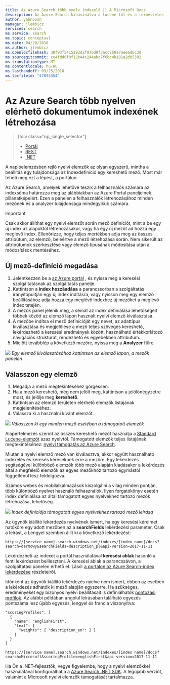 ```yaml
---
title: Az Azure Search több nyelv indexelő |} A Microsoft Docs
description: Az Azure Search kihasználva a lucene-től és a természetes nyelvi feldolgozás, a Microsoft technológiai nyelvi elemzők 56 nyelvhez támogatja.
author: yahnoosh
manager: jlembicz
services: search
ms.service: search
ms.topic: conceptual
ms.date: 04/20/2018
ms.author: jlembicz
ms.openlocfilehash: 38f93f5415282d2f976d9f3acc2b0a7aeead6c3d
ms.sourcegitcommit: cc4fdd6f0f12b44c244abc7f6bc4b181a2d05302
ms.translationtype: MT
ms.contentlocale: hu-HU
ms.lasthandoff: 09/25/2018
ms.locfileid: "47093354"
---
```

# <a name="create-an-index-for-documents-in-multiple-languages-in-azure-search"></a>Az Azure Search több nyelven elérhető dokumentumok indexének létrehozása
> [!div class="op_single_selector"]
>
> * [Portál](search-language-support.md)
> * [REST](https://msdn.microsoft.com/library/azure/dn879793.aspx)
> * [.NET](https://msdn.microsoft.com/library/azure/microsoft.azure.search.models.analyzername.aspx)
>
>

A naplóelemzésben rejlő nyelvi elemzők az olyan egyszerű, mintha a beállítás egy tulajdonsága az Indexdefiníció egy kereshető mező. Most már teheti meg ezt a lépést, a portálon.

Az Azure Search, amelyek lehetővé teszik a felhasználók számára az indexséma határozza meg az alábbiakban az Azure Portal paneljeinek pillanatképeiért. Ezen a panelen a felhasználók létrehozásához minden mezőnek és a analyzer tulajdonsága mindegyikük számára.

> [!IMPORTANT]
> Csak akkor állíthat egy nyelvi elemzőt során mező definíciót, mint a be egy új index az alapoktól létrehozásakor, vagy ha egy új mezőt ad hozzá egy meglévő index. Ellenőrizze, hogy teljes mértékben adja meg az összes attribútum, az elemző, beleértve a mező létrehozása során. Nem sikerült az attribútumok szerkesztése vagy elemző típusának módosítása után a módosítások mentéséhez.
>
>

## <a name="define-a-new-field-definition"></a>Új mező-definíció megadása
1. Jelentkezzen be a [az Azure portal](https://portal.azure.com) , és nyissa meg a keresési szolgáltatásnak az szolgáltatás panelje.
2. Kattintson a **index hozzáadása** a parancssorban a szolgáltatás irányítópultján egy új index indításra, vagy nyisson meg egy elemző beállításához adja hozzá egy meglévő indexhez új mezőket a meglévő index tetején.
3. A mezők panel jelenik meg, a sémát az index definiálása lehetőségeit többek között az elemző lapon használt nyelvi elemző kiválasztása.
4. A mezőbe indítsa el mező definícióját egy nevet, az adattípus kiválasztása és megjelölése a mező teljes szöveges kereshető, lekérdezhető a keresési eredmények között, használható értékkorlátozó navigációs struktúrát, rendezhető és egyebekben attribútum.
5. Mielőtt továbblép a következő mezőre, nyissa meg a **Analyzer** fülre.

![][1]
*Egy elemző kiválasztásához kattintson az elemző lapon, a mezők panelen*

## <a name="choose-an-analyzer"></a>Válasszon egy elemző
1. Megadja a mező megtekintéséhez görgessen.
2. Ha a mező kereshető, még nem jelölt meg, kattintson a jelölőnégyzetre most, és jelölje meg **kereshető**.
3. Kattintson az elemző területen elérhető elemzők listájának megjelenítéséhez.
4. Válassza ki a használni kívánt elemzőt.

![][2]
*Válasszon ki egy minden mező esetében a támogatott elemzők*

Alapértelmezés szerint az összes kereshető mezőt használja a [Standard Lucene-elemzőt](http://lucene.apache.org/core/4_10_0/analyzers-common/org/apache/lucene/analysis/standard/StandardAnalyzer.html) azaz nyelvtől. Támogatott elemzők teljes listájának megtekintéséhez: [nyelvi támogatás az Azure Search](https://msdn.microsoft.com/library/azure/dn879793.aspx).

Miután a nyelvi elemző mező van kiválasztva, akkor együtt használható indexelés és keresés kéréseknek erre a mezőre. Egy lekérdezés segítségével különböző elemzők több mező alapján kiadásakor a lekérdezés által a megfelelő elemzők az egyes mezőkhöz tartozó egymástól függetlenül lesz feldolgozva.

Számos webes és mobilalkalmazások kiszolgálni a világ minden pontján, több különböző nyelvet használó felhasználók. Ilyen forgatókönyv esetén index definiálása az által támogatott egyes nyelvekhez tartozó mezők létrehozása, lehetőség.

![][3]
*Index definíciója támogatott egyes nyelvekhez tartozó mező leírása*

Az ügynök kiállító lekérdezés nyelvének ismert, ha egy keresési kérelmet hatóköre egy adott mezőben az a **searchFields** lekérdezési paraméter. Csak a leírást, a Lengyel szemben állít ki a következő lekérdezést:

`https://[service name].search.windows.net/indexes/[index name]/docs?search=darmowy&searchFields=description_pl&api-version=2017-11-11`

Lekérdezheti az indexet a portál használatával **keresési ablak** hasonló a fenti lekérdezést beilleszteni. A keresési ablak a parancssávon, a szolgáltatási panelen érhető el. Lásd: [a portálon az Azure Search-index lekérdezése](search-explorer.md) részleteiről.

Időnként az ügynök kiállító lekérdezés nyelve nem ismert, ebben az esetben a lekérdezés adhatók ki mező alapján egyszerre. Ha szükséges, eredményeket egy bizonyos nyelvi beállításait is definiálhatók [pontozási profilok](https://msdn.microsoft.com/library/azure/dn798928.aspx). Az alábbi példában angolul leírásában található egyezés pontszáma lesz újabb egyezés, lengyel és francia viszonyítva:

    "scoringProfiles": [
      {
        "name": "englishFirst",
        "text": {
          "weights": { "description_en": 2 }
        }
      }
    ]

`https://[service name].search.windows.net/indexes/[index name]/docs?search=Microsoft&scoringProfile=englishFirst&api-version=2017-11-11`

Ha Ön a .NET-fejlesztők, vegye figyelembe, hogy a nyelvi elemzőkkel használatával konfigurálhatja a [Azure Search .NET SDK](http://www.nuget.org/packages/Microsoft.Azure.Search). A legújabb verziót, valamint a Microsoft nyelvi elemzők támogatását tartalmazza.

<!-- Image References -->
[1]: ./media/search-language-support/AnalyzerTab.png
[2]: ./media/search-language-support/SelectAnalyzer.png
[3]: ./media/search-language-support/IndexDefinition.png
